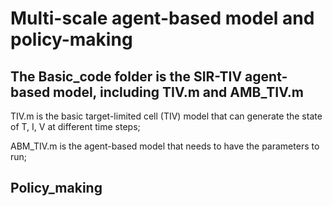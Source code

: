 # Multi-scale agent-based model and policy-making
## The Basic_code folder is the SIR-TIV agent-based model, including TIV.m and AMB_TIV.m
TIV.m is the basic target-limited cell (TIV) model that can generate the state of T, I, V at different time steps;

ABM_TIV.m is the agent-based model that needs to have the parameters to run;

## Policy_making
